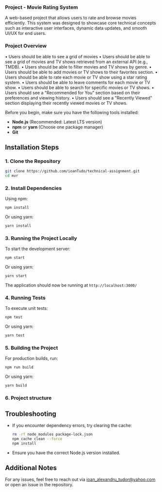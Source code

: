 
### Project -  Movie Rating System  

A web-based project that allows users to rate and browse movies efficiently. This system was designed to showcase core technical concepts such as interactive user interfaces, dynamic data updates, and smooth UI/UX for end users.

### Project Overview  

• Users should be able to see a grid of movies
• Users should be able to see a grid of movies and TV shows retrieved from an external
API (e.g., TMDB).
• Users should be able to filter movies and TV shows by genre.
• Users should be able to add movies or TV shows to their favorites section.
• Users should be able to rate each movie or TV show using a star rating system.
• Users should be able to leave comments for each movie or TV show.
• Users should be able to search for specific movies or TV shows.
• Users should see a "Recommended for You" section based on their preferences and
viewing history.
• Users should see a "Recently Viewed" section displaying their recently viewed movies
or TV shows.

Before you begin, make sure you have the following tools installed:  
- **Node.js** (Recommended: Latest LTS version)  
- **npm** or **yarn** (Choose one package manager)  
- **Git**  

## Installation Steps

### 1. Clone the Repository

```sh
git clone https://github.com/ioanTudo/technical-assignment.git
cd mvr
```

### 2. Install Dependencies

Using npm:

```sh
npm install
```

Or using yarn:

```sh
yarn install
```

### 3. Running the Project Locally

To start the development server:

```sh
npm start
```

Or using yarn:

```sh
yarn start
```

The application should now be running at `http://localhost:3000/`

### 4. Running Tests

To execute unit tests:

```sh
npm test
```

Or using yarn:

```sh
yarn test
```

### 5. Building the Project

For production builds, run:

```sh
npm run build
```

Or using yarn:

```sh
yarn build
```
### 6. Project structure 


## Troubleshooting

- If you encounter dependency errors, try clearing the cache:
  ```sh
  rm -rf node_modules package-lock.json
  npm cache clean --force
  npm install
  ```
- Ensure you have the correct Node.js version installed.

## Additional Notes

For any issues, feel free to reach out via ioan_alexandru_tudor@yahoo.com or open an issue in the repository.

